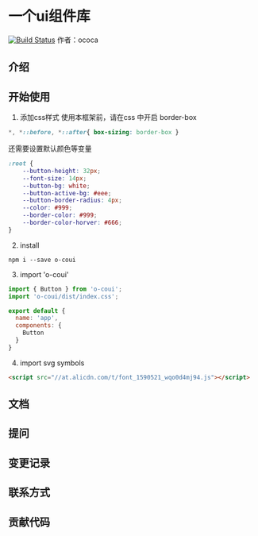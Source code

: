 # 一个ui组件库
[![Build Status](https://travis-ci.org/ococa/wheels.svg?branch=master)](https://travis-ci.org/ococa/wheels)
作者：ococa

## 介绍

## 开始使用

1. 添加css样式
使用本框架前，请在css 中开启 border-box 
```css
*, *::before, *::after{ box-sizing: border-box }
```
还需要设置默认颜色等变量
```css
:root {
    --button-height: 32px;
    --font-size: 14px;
    --button-bg: white;
    --button-active-bg: #eee;
    --button-border-radius: 4px;
    --color: #999;
    --border-color: #999;
    --border-color-horver: #666;
}
```
2. install
```
npm i --save o-coui
```
3. import 'o-coui'
```javascript
import { Button } from 'o-coui';
import 'o-coui/dist/index.css';

export default {
  name: 'app',
  components: {
    Button
  }
}
```
4. import svg symbols
```html
<script src="//at.alicdn.com/t/font_1590521_wqo0d4mj94.js"></script>
```
## 文档

## 提问

## 变更记录

## 联系方式

## 贡献代码



